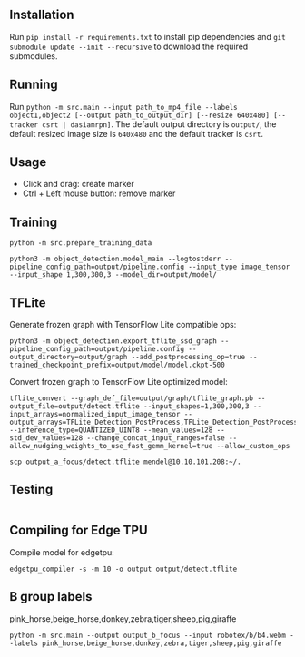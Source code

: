 ## Installation

Run `pip install -r requirements.txt` to install pip dependencies and `git submodule update --init --recursive` to download the required submodules.

## Running

Run `python -m src.main --input path_to_mp4_file --labels object1,object2 [--output path_to_output_dir] [--resize 640x480] [--tracker csrt | dasiamrpn]`. The default output
directory is `output/`, the default resized image size is `640x480` and the default tracker is `csrt`.

## Usage

* Click and drag: create marker
* Ctrl + Left mouse button: remove marker

## Training

```
python -m src.prepare_training_data
```

```
python3 -m object_detection.model_main --logtostderr --pipeline_config_path=output/pipeline.config --input_type image_tensor --input_shape 1,300,300,3 --model_dir=output/model/
```

## TFLite

Generate frozen graph with TensorFlow Lite compatible ops:
```
python3 -m object_detection.export_tflite_ssd_graph --pipeline_config_path=output/pipeline.config --output_directory=output/graph --add_postprocessing_op=true --trained_checkpoint_prefix=output/model/model.ckpt-500
```

Convert frozen graph to TensorFlow Lite optimized model:
```
tflite_convert --graph_def_file=output/graph/tflite_graph.pb --output_file=output/detect.tflite --input_shapes=1,300,300,3 --input_arrays=normalized_input_image_tensor --output_arrays=TFLite_Detection_PostProcess,TFLite_Detection_PostProcess:1,TFLite_Detection_PostProcess:2,TFLite_Detection_PostProcess:3 --inference_type=QUANTIZED_UINT8 --mean_values=128 --std_dev_values=128 --change_concat_input_ranges=false --allow_nudging_weights_to_use_fast_gemm_kernel=true --allow_custom_ops
```

```
scp output_a_focus/detect.tflite mendel@10.10.101.208:~/.
```

## Testing

```
```

## Compiling for Edge TPU

Compile model for edgetpu:
```
edgetpu_compiler -s -m 10 -o output output/detect.tflite
```

## B group labels
pink_horse,beige_horse,donkey,zebra,tiger,sheep,pig,giraffe

```
python -m src.main --output output_b_focus --input robotex/b/b4.webm --labels pink_horse,beige_horse,donkey,zebra,tiger,sheep,pig,giraffe
```